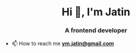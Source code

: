 <h1 align="center">Hi 👋, I'm Jatin</h1>
<h3 align="center">A frontend developer</h3>

- 📫 How to reach me **ym.jatin@gmail.com**
